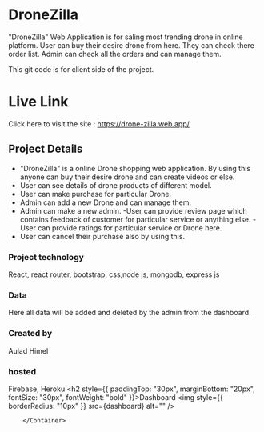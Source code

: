 # DroneZilla
"DroneZilla" Web Application is for saling most trending drone in online platform. User can buy their desire drone from here. They can check there order list. Admin can check all the orders and can manage them.

This git code is for client side of the project.

# Live Link
Click here to visit the site : https://drone-zilla.web.app/


## Project Details
- "DroneZilla" is a online Drone shopping web application. By using this anyone can buy their desire drone and can create videos or else. 
- User can see details of drone products of different model.
- User can make purchase for particular Drone.
- Admin can add a new Drone and can manage them.
- Admin can make a new admin.
-User can provide review page which contains feedback of customer for particular service or anything else.
-User can provide ratings for particular service or Drone here.
- User can cancel their purchase also by using this. 

### Project technology
React, react router, bootstrap, css,node js, mongodb, express js

### Data
Here all data will be added and deleted by the admin from the dashboard.

### Created by
Aulad Himel

### hosted
Firebase, Heroku
 <Container class="main ms-5 ps-5">
            <h2 style={{ paddingTop: "30px", marginBottom: "20px", fontSize: "30px", fontWeight: "bold" }}>Dashboard</h2>
            <img style={{ borderRadius: "10px" }} src={dashboard} alt="" />
            
        </Container>
